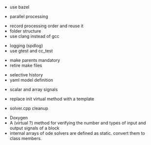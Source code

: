 
* use bazel
- parallel processing
* record processing order and reuse it
* folder structure
* use clang instead of gcc
- logging (spdlog)
- use gtest and cc_test
* make parents mandatory
* retire make files
- selective history
- yaml model definition
* scalar and array signals
- replace init virtual method with a template
* solver.cpp cleanup
- Doxygen
- A (virtual ?) method for verifying the number and types of input and output signals of a block
- internal arrays of ode solvers are defined as static. convert them to class members.
